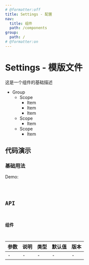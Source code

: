 ```yaml
---
# @formatter:off
title: Settings - 配置
nav:
  title: 组件
  path: /components
group:
  path: /
# @formatter:on
---
```


# Settings - 模版文件

这是一个组件的基础描述

- Group
  - Scope
    - Item
    - Item
    - Item
  - Scope
    - Item
  - Scope
    - Item

## 代码演示

### 基础用法

Demo:

<code src="./index.tsx"  background="#f0f2f5" />

## API

### 组件

| 参数 | 说明 | 类型 | 默认值 | 版本 |
| ---- | ---- | ---- | ------ | ---- |
| -    | -    | -    | -      | -    |
